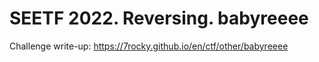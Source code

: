 # SEETF 2022. Reversing. babyreeee

Challenge write-up: https://7rocky.github.io/en/ctf/other/babyreeee
